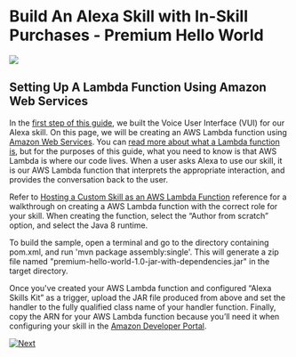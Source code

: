 # Build An Alexa Skill with In-Skill Purchases - Premium Hello World
<img src="https://m.media-amazon.com/images/G/01/mobile-apps/dex/alexa/alexa-skills-kit/tutorials/quiz-game/header._TTH_.png" />

## Setting Up A Lambda Function Using Amazon Web Services

In the [first step of this guide](1-setup-vui-aws-hosted.md), we built the Voice User Interface (VUI) for our Alexa skill.  On this page, we will be creating an AWS Lambda function using [Amazon Web Services](http://aws.amazon.com).  You can [read more about what a Lambda function is](http://aws.amazon.com/lambda), but for the purposes of this guide, what you need to know is that AWS Lambda is where our code lives.  When a user asks Alexa to use our skill, it is our AWS Lambda function that interprets the appropriate interaction, and provides the conversation back to the user.

Refer to [Hosting a Custom Skill as an AWS Lambda Function](https://developer.amazon.com/docs/custom-skills/host-a-custom-skill-as-an-aws-lambda-function.html) reference for a walkthrough on creating a AWS Lambda function with the correct role for your skill. When creating the function, select the “Author from scratch” option, and select the Java 8 runtime.

To build the sample, open a terminal and go to the directory containing pom.xml, and run 'mvn package assembly:single'. This will generate a zip file named "premium-hello-world-1.0-jar-with-dependencies.jar" in the target directory.

Once you've created your AWS Lambda function and configured “Alexa Skills Kit” as a trigger, upload the JAR file produced from above and set the handler to the fully qualified class name of your handler function. Finally, copy the ARN for your AWS Lambda function because you’ll need it when configuring your skill in the [Amazon Developer Portal](https://developer.amazon.com/alexa/console/ask).

[![Next](./next.png)](./3-create-isp.md)
